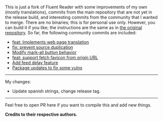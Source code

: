 This is just a fork of Fluent Reader with some improvements of my own (mostly translations), commits from the main repository that are not yet in the release build, and interesting commits from the community that I wanted to merge. There are no binaries; this is for personal use only. However, you can build it if you like; the instructions are the same as in [the original repository](https://github.com/yang991178/fluent-reader?tab=readme-ov-file#build-from-source). So far, the following community commits are included:

- [feat: Implements web page translation](https://github.com/RichardSouzza/fluent-reader/commit/4fa295731870a5ef7ac2a45baee1b98b96f1a3a6)
- [fix: prevent source duplication](https://github.com/yang991178/fluent-reader/pull/557)
- [Modify mark-all button behavior](https://github.com/yang991178/fluent-reader/pull/722)
- [feat: support fetch favicon from origin URL](https://github.com/yang991178/fluent-reader/pull/624)
- [Add feed delay feature](https://github.com/yang991178/fluent-reader/pull/725)
- [Package updates to fix some vulns](https://github.com/yang991178/fluent-reader/pull/733)

---

My changes:

- Update spanish strings, change release tag.

---

Feel free to open PR here if you want to compile this and add new things.

**Credits to their respective authors.**